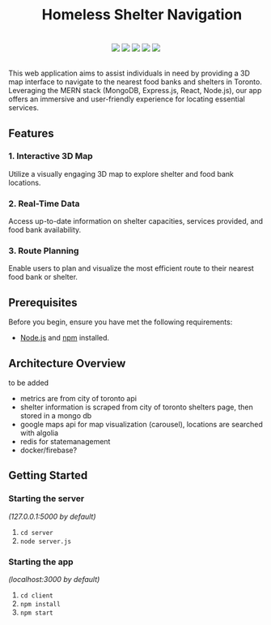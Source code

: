 <div align="center">
    <div id="user-content-toc">
      <ul>
          <summary><h1 style="display: inline-block; margin-bottom:0px">Homeless Shelter Navigation</h1></summary>
      </ul>
    </div>
    <h3></h3>
<!--     <h4><i>xxx</i></h4> -->
       <br>
    <img src="https://img.shields.io/badge/node.js-6DA55F?style=for-the-badge&logo=node.js&logoColor=white"/>
    <img src="https://img.shields.io/badge/express.js-%23404d59.svg?style=for-the-badge&logo=express&logoColor=%2361DAFB"/>
    <img src="https://img.shields.io/badge/MongoDB-%234ea94b.svg?style=for-the-badge&logo=mongodb&logoColor=white"/>
    <img src="https://img.shields.io/badge/typescript-%23007ACC.svg?style=for-the-badge&logo=typescript&logoColor=white"/>
    <img src="https://img.shields.io/badge/react-%2320232a.svg?style=for-the-badge&logo=react&logoColor=%2361DAFB"/>
<!--     <img src="https://img.shields.io/badge/docker-%230db7ed.svg?style=for-the-badge&logo=docker&logoColor=white"/> -->
    <!-- <img src="https://img.shields.io/badge/redis-%23DD0031.svg?style=for-the-badge&logo=redis&logoColor=white"/> -->
    <!-- <img src="https://img.shields.io/badge/redux-%23316192.svg?style=for-the-badge&logo=redux&logoColor=white"/> -->
    <!-- <img src="https://img.shields.io/badge/tailwindcss-%2338B2AC.svg?style=for-the-badge&logo=tailwind-css&logoColor=white"/> -->
    <br><br>
</div>

This web application aims to assist individuals in need by providing a 3D map interface to navigate to the nearest food banks and shelters in Toronto. Leveraging the MERN stack (MongoDB, Express.js, React, Node.js), our app offers an immersive and user-friendly experience for locating essential services.


## Features
### 1. Interactive 3D Map
Utilize a visually engaging 3D map to explore shelter and food bank locations.   
### 2. Real-Time Data
Access up-to-date information on shelter capacities, services provided, and food bank availability.
### 3. Route Planning
Enable users to plan and visualize the most efficient route to their nearest food bank or shelter.


## Prerequisites
Before you begin, ensure you have met the following requirements:

- [Node.js](https://nodejs.org/) and [npm](https://www.npmjs.com/) installed.

## Architecture Overview
to be added
- metrics are from city of toronto api
- shelter information is scraped from city of toronto shelters page, then stored in a mongo db
- google maps api for map visualization (carousel), locations are searched with algolia
- redis for statemanagement
- docker/firebase?

## Getting Started

### Starting the server

_(127.0.0.1:5000 by default)_

1. `cd server`
2. `node server.js`

### Starting the app

_(localhost:3000 by default)_

1. `cd client`
2. `npm install`
3. `npm start`

